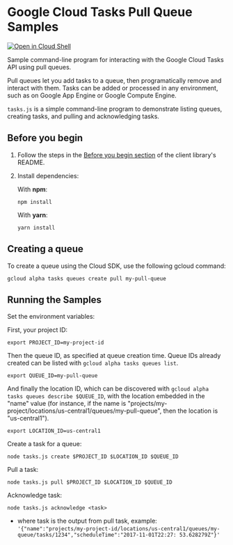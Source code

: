 # Google Cloud Tasks Pull Queue Samples

[![Open in Cloud Shell][shell_img]][shell_link]

[shell_img]: http://gstatic.com/cloudssh/images/open-btn.png
[shell_link]: https://console.cloud.google.com/cloudshell/open?git_repo=https://github.com/googleapis/nodejs-tasks&page=editor&open_in_editor=samples/README.md

Sample command-line program for interacting with the Google Cloud Tasks API
using pull queues.

Pull queues let you add tasks to a queue, then programatically remove and
interact with them. Tasks can be added or processed in any environment,
such as on Google App Engine or Google Compute Engine.

`tasks.js` is a simple command-line program to demonstrate listing queues,
 creating tasks, and pulling and acknowledging tasks.

## Before you begin

 1. Follow the steps in the
[Before you begin section][before] of the client
 library's README.  

 2. Install dependencies:

    With **npm**:

        npm install

    With **yarn**:

        yarn install

[before]:../README.md#before-you-begin

## Creating a queue

To create a queue using the Cloud SDK, use the following gcloud command:

    gcloud alpha tasks queues create pull my-pull-queue

## Running the Samples

Set the environment variables:

First, your project ID:

    export PROJECT_ID=my-project-id

Then the queue ID, as specified at queue creation time. Queue IDs already
created can be listed with `gcloud alpha tasks queues list`.

    export QUEUE_ID=my-pull-queue

And finally the location ID, which can be discovered with
`gcloud alpha tasks queues describe $QUEUE_ID`, with the location embedded in
the "name" value (for instance, if the name is
"projects/my-project/locations/us-central1/queues/my-pull-queue", then the
location is "us-central1").

    export LOCATION_ID=us-central1

Create a task for a queue:

    node tasks.js create $PROJECT_ID $LOCATION_ID $QUEUE_ID

Pull a task:

    node tasks.js pull $PROJECT_ID $LOCATION_ID $QUEUE_ID

Acknowledge task:

    node tasks.js acknowledge <task>

* where task is the output from pull task, example:  
`'{"name":"projects/my-project-id/locations/us-central1/queues/my-queue/tasks/1234","scheduleTime":"2017-11-01T22:27:
  53.628279Z"}'`
